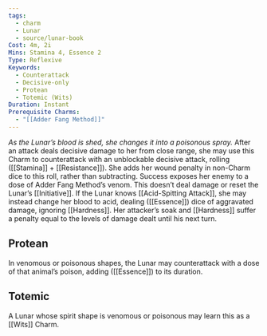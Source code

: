 ```yaml
---
tags:
  - charm
  - Lunar
  - source/lunar-book
Cost: 4m, 2i
Mins: Stamina 4, Essence 2
Type: Reflexive
Keywords:
  - Counterattack
  - Decisive-only
  - Protean
  - Totemic (Wits)
Duration: Instant
Prerequisite Charms:
  - "[[Adder Fang Method]]"
---
```

*As the Lunar’s blood is shed, she changes it into a poisonous spray.*
After an attack deals decisive damage to her from close range, she may use this Charm to counterattack with an unblockable decisive attack, rolling ([[Stamina]] + [[Resistance]]). She adds her wound penalty in non-Charm dice to this roll, rather than subtracting. Success exposes her enemy to a dose of Adder Fang Method’s venom. This doesn’t deal damage or reset the Lunar’s [[Initiative]]. If the Lunar knows [[Acid-Spitting Attack]], she may instead change her blood to acid, dealing ([[Essence]]) dice of aggravated damage, ignoring [[Hardness]]. Her attacker’s soak and [[Hardness]] suffer a penalty equal to the levels of damage dealt until his next turn. 
## Protean 

In venomous or poisonous shapes, the Lunar may counterattack with a dose of that animal’s poison, adding ([[Essence]]) to its duration. 
## Totemic 

A Lunar whose spirit shape is venomous or poisonous may learn this as a [[Wits]] Charm.